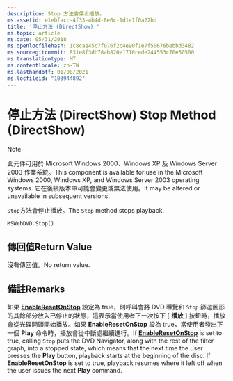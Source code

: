 ```yaml
---
description: Stop 方法會停止播放。
ms.assetid: e1ebfacc-4f33-4b4d-8e6c-1d1e1f0a22bd
title: '停止方法 (DirectShow) '
ms.topic: article
ms.date: 05/31/2018
ms.openlocfilehash: 1c8cae45c7f076f2c4e90f1e7f50676bebbd3482
ms.sourcegitcommit: 831e8f3db78ab820e1710cede244553c70e50500
ms.translationtype: MT
ms.contentlocale: zh-TW
ms.lasthandoff: 01/08/2021
ms.locfileid: "103944892"
---
```

# <a name="stop-method-directshow"></a><span data-ttu-id="315b2-103">停止方法 (DirectShow) </span><span class="sxs-lookup"><span data-stu-id="315b2-103">Stop Method (DirectShow)</span></span>

> [!Note]  
> <span data-ttu-id="315b2-104">此元件可用於 Microsoft Windows 2000、Windows XP 及 Windows Server 2003 作業系統。</span><span class="sxs-lookup"><span data-stu-id="315b2-104">This component is available for use in the Microsoft Windows 2000, Windows XP, and Windows Server 2003 operating systems.</span></span> <span data-ttu-id="315b2-105">它在後續版本中可能會變更或無法使用。</span><span class="sxs-lookup"><span data-stu-id="315b2-105">It may be altered or unavailable in subsequent versions.</span></span>

 

<span data-ttu-id="315b2-106">`Stop`方法會停止播放。</span><span class="sxs-lookup"><span data-stu-id="315b2-106">The `Stop` method stops playback.</span></span>

``` syntax
MSWebDVD.Stop()
```

## <a name="return-value"></a><span data-ttu-id="315b2-107">傳回值</span><span class="sxs-lookup"><span data-stu-id="315b2-107">Return Value</span></span>

<span data-ttu-id="315b2-108">沒有傳回值。</span><span class="sxs-lookup"><span data-stu-id="315b2-108">No return value.</span></span>

## <a name="remarks"></a><span data-ttu-id="315b2-109">備註</span><span class="sxs-lookup"><span data-stu-id="315b2-109">Remarks</span></span>

<span data-ttu-id="315b2-110">如果 [**EnableResetOnStop**](enableresetonstop-property.md) 設定為 true，則呼叫會將 DVD 導覽和 `Stop` 篩選圖形的其餘部分放入已停止的狀態，這表示當使用者下一次按下 [ **播放** ] 按鈕時，播放會從光碟開頭開始播放。如果 **EnableResetOnStop** 設為 true，當使用者發出下一個 **Play** 命令時，播放會從中斷處繼續進行。</span><span class="sxs-lookup"><span data-stu-id="315b2-110">If [**EnableResetOnStop**](enableresetonstop-property.md) is set to true, calling `Stop` puts the DVD Navigator, along with the rest of the filter graph, into a stopped state, which means that the next time the user presses the **Play** button, playback starts at the beginning of the disc. If **EnableResetOnStop** is set to true, playback resumes where it left off when the user issues the next **Play** command.</span></span>

 

 




